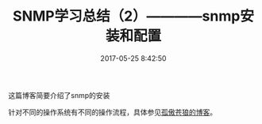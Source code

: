 ﻿---
title: SNMP学习总结（2）————snmp安装和配置
date: 2017-05-25 8:42:50
categories:
  - SNMP
tags:
  - snmp
  - network
  - snmp4j
---
这篇博客简要介绍了snmp的安装
<!-- more -->

针对不同的操作系统有不同的操作流程，具体参见[孤傲苍狼的博客][1]。


  [1]: http://www.cnblogs.com/xdp-gacl/category/613358.html